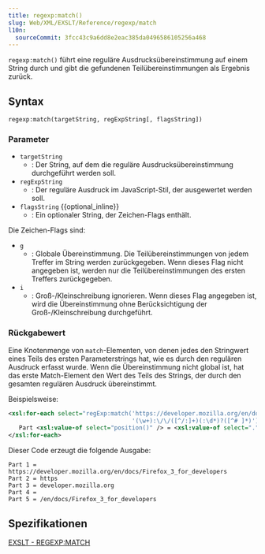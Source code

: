 ```yaml
---
title: regexp:match()
slug: Web/XML/EXSLT/Reference/regexp/match
l10n:
  sourceCommit: 3fcc43c9a6dd8e2eac385da0496586105256a468
---
```


`regexp:match()` führt eine reguläre Ausdrucksübereinstimmung auf einem String durch und gibt die gefundenen Teilübereinstimmungen als Ergebnis zurück.

## Syntax

```plain
regexp:match(targetString, regExpString[, flagsString])
```

### Parameter

- `targetString`
  - : Der String, auf dem die reguläre Ausdrucksübereinstimmung durchgeführt werden soll.
- `regExpString`
  - : Der reguläre Ausdruck im JavaScript-Stil, der ausgewertet werden soll.
- `flagsString` {{optional_inline}}
  - : Ein optionaler String, der Zeichen-Flags enthält.

Die Zeichen-Flags sind:

- `g`
  - : Globale Übereinstimmung. Die Teilübereinstimmungen von jedem Treffer im String werden zurückgegeben. Wenn dieses Flag nicht angegeben ist, werden nur die Teilübereinstimmungen des ersten Treffers zurückgegeben.
- `i`
  - : Groß-/Kleinschreibung ignorieren. Wenn dieses Flag angegeben ist, wird die Übereinstimmung ohne Berücksichtigung der Groß-/Kleinschreibung durchgeführt.

### Rückgabewert

Eine Knotenmenge von `match`-Elementen, von denen jedes den Stringwert eines Teils des ersten Parameterstrings hat, wie es durch den regulären Ausdruck erfasst wurde. Wenn die Übereinstimmung nicht global ist, hat das erste Match-Element den Wert des Teils des Strings, der durch den gesamten regulären Ausdruck übereinstimmt.

Beispielsweise:

```xml
<xsl:for-each select="regExp:match('https://developer.mozilla.org/en/docs/Firefox_3_for_developers',
                                   '(\w+):\/\/([^/:]+)(:\d*)?([^# ]*)')">
   Part <xsl:value-of select="position()" /> = <xsl:value-of select="." />
</xsl:for-each>
```

Dieser Code erzeugt die folgende Ausgabe:

```plain
Part 1 = https://developer.mozilla.org/en/docs/Firefox_3_for_developers
Part 2 = https
Part 3 = developer.mozilla.org
Part 4 =
Part 5 = /en/docs/Firefox_3_for_developers
```

## Spezifikationen

[EXSLT - REGEXP:MATCH](https://exslt.github.io/regexp/functions/match/index.html)
